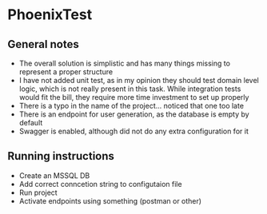 # PhoenixTest
## General notes
* The overall solution is simplistic and has many things missing to represent a proper structure
* I have not added unit test, as in my opinion they should test domain level logic, which is not really present in this task. While integration tests would fit the bill, they require more time investment to set up properly
* There is a typo in the name of the project... noticed that one too late
* There is an endpoint for user generation, as the database is empty by default
* Swagger is enabled, although did not do any extra configuration for it

## Running instructions
* Create an MSSQL DB 
* Add correct conncetion string to configutaion file
* Run project
* Activate endpoints using something (postman or other)
